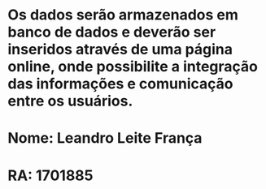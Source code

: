 # Os dados serão armazenados em banco de dados e deverão ser inseridos através de uma página online, onde possibilite a integração das informações e comunicação entre os usuários.
# Nome: Leandro Leite França
# RA: 1701885
